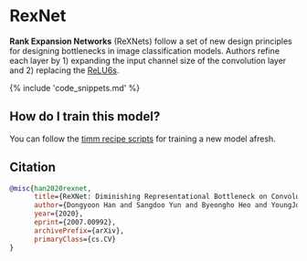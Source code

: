 # RexNet

**Rank Expansion Networks** (ReXNets) follow a set of new design principles for designing bottlenecks in image classification models. Authors refine each layer by 1) expanding the input channel size of the convolution layer and 2) replacing the [ReLU6s](https://www.paperswithcode.com/method/relu6).

{% include 'code_snippets.md' %}

## How do I train this model?

You can follow the [timm recipe scripts](https://rwightman.github.io/pytorch-image-models/scripts/) for training a new model afresh.

## Citation

```BibTeX
@misc{han2020rexnet,
      title={ReXNet: Diminishing Representational Bottleneck on Convolutional Neural Network}, 
      author={Dongyoon Han and Sangdoo Yun and Byeongho Heo and YoungJoon Yoo},
      year={2020},
      eprint={2007.00992},
      archivePrefix={arXiv},
      primaryClass={cs.CV}
}
```

<!--
Type: model-index
Collections:
- Name: RexNet
  Paper:
    Title: 'ReXNet: Diminishing Representational Bottleneck on Convolutional Neural
      Network'
    URL: https://paperswithcode.com/paper/rexnet-diminishing-representational
Models:
- Name: rexnet_100
  In Collection: RexNet
  Metadata:
    FLOPs: 509989377
    Parameters: 4800000
    File Size: 19417552
    Architecture:
    - Batch Normalization
    - Convolution
    - Dropout
    - ReLU6
    - Residual Connection
    Tasks:
    - Image Classification
    Training Techniques:
    - Label Smoothing
    - Linear Warmup With Cosine Annealing
    - Nesterov Accelerated Gradient
    - Weight Decay
    Training Data:
    - ImageNet
    Training Resources: 4x NVIDIA V100 GPUs
    ID: rexnet_100
    LR: 0.5
    Epochs: 400
    Dropout: 0.2
    Crop Pct: '0.875'
    Momentum: 0.9
    Batch Size: 512
    Image Size: '224'
    Weight Decay: 1.0e-05
    Interpolation: bicubic
    Label Smoothing: 0.1
  Code: https://github.com/rwightman/pytorch-image-models/blob/b9843f954b0457af2db4f9dea41a8538f51f5d78/timm/models/rexnet.py#L212
  Weights: https://github.com/rwightman/pytorch-image-models/releases/download/v0.1-rexnet/rexnetv1_100-1b4dddf4.pth
  Results:
  - Task: Image Classification
    Dataset: ImageNet
    Metrics:
      Top 1 Accuracy: 77.86%
      Top 5 Accuracy: 93.88%
- Name: rexnet_130
  In Collection: RexNet
  Metadata:
    FLOPs: 848364461
    Parameters: 7560000
    File Size: 30508197
    Architecture:
    - Batch Normalization
    - Convolution
    - Dropout
    - ReLU6
    - Residual Connection
    Tasks:
    - Image Classification
    Training Techniques:
    - Label Smoothing
    - Linear Warmup With Cosine Annealing
    - Nesterov Accelerated Gradient
    - Weight Decay
    Training Data:
    - ImageNet
    Training Resources: 4x NVIDIA V100 GPUs
    ID: rexnet_130
    LR: 0.5
    Epochs: 400
    Dropout: 0.2
    Crop Pct: '0.875'
    Momentum: 0.9
    Batch Size: 512
    Image Size: '224'
    Weight Decay: 1.0e-05
    Interpolation: bicubic
    Label Smoothing: 0.1
  Code: https://github.com/rwightman/pytorch-image-models/blob/b9843f954b0457af2db4f9dea41a8538f51f5d78/timm/models/rexnet.py#L218
  Weights: https://github.com/rwightman/pytorch-image-models/releases/download/v0.1-rexnet/rexnetv1_130-590d768e.pth
  Results:
  - Task: Image Classification
    Dataset: ImageNet
    Metrics:
      Top 1 Accuracy: 79.49%
      Top 5 Accuracy: 94.67%
- Name: rexnet_150
  In Collection: RexNet
  Metadata:
    FLOPs: 1122374469
    Parameters: 9730000
    File Size: 39227315
    Architecture:
    - Batch Normalization
    - Convolution
    - Dropout
    - ReLU6
    - Residual Connection
    Tasks:
    - Image Classification
    Training Techniques:
    - Label Smoothing
    - Linear Warmup With Cosine Annealing
    - Nesterov Accelerated Gradient
    - Weight Decay
    Training Data:
    - ImageNet
    Training Resources: 4x NVIDIA V100 GPUs
    ID: rexnet_150
    LR: 0.5
    Epochs: 400
    Dropout: 0.2
    Crop Pct: '0.875'
    Momentum: 0.9
    Batch Size: 512
    Image Size: '224'
    Weight Decay: 1.0e-05
    Interpolation: bicubic
    Label Smoothing: 0.1
  Code: https://github.com/rwightman/pytorch-image-models/blob/b9843f954b0457af2db4f9dea41a8538f51f5d78/timm/models/rexnet.py#L224
  Weights: https://github.com/rwightman/pytorch-image-models/releases/download/v0.1-rexnet/rexnetv1_150-bd1a6aa8.pth
  Results:
  - Task: Image Classification
    Dataset: ImageNet
    Metrics:
      Top 1 Accuracy: 80.31%
      Top 5 Accuracy: 95.16%
- Name: rexnet_200
  In Collection: RexNet
  Metadata:
    FLOPs: 1960224938
    Parameters: 16370000
    File Size: 65862221
    Architecture:
    - Batch Normalization
    - Convolution
    - Dropout
    - ReLU6
    - Residual Connection
    Tasks:
    - Image Classification
    Training Techniques:
    - Label Smoothing
    - Linear Warmup With Cosine Annealing
    - Nesterov Accelerated Gradient
    - Weight Decay
    Training Data:
    - ImageNet
    Training Resources: 4x NVIDIA V100 GPUs
    ID: rexnet_200
    LR: 0.5
    Epochs: 400
    Dropout: 0.2
    Crop Pct: '0.875'
    Momentum: 0.9
    Batch Size: 512
    Image Size: '224'
    Weight Decay: 1.0e-05
    Interpolation: bicubic
    Label Smoothing: 0.1
  Code: https://github.com/rwightman/pytorch-image-models/blob/b9843f954b0457af2db4f9dea41a8538f51f5d78/timm/models/rexnet.py#L230
  Weights: https://github.com/rwightman/pytorch-image-models/releases/download/v0.1-rexnet/rexnetv1_200-8c0b7f2d.pth
  Results:
  - Task: Image Classification
    Dataset: ImageNet
    Metrics:
      Top 1 Accuracy: 81.63%
      Top 5 Accuracy: 95.67%
-->
